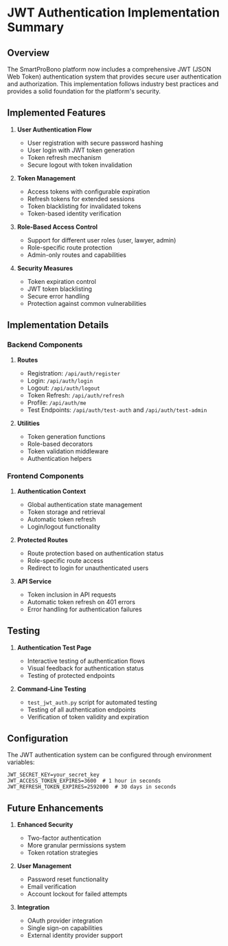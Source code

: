 # JWT Authentication Implementation Summary

## Overview

The SmartProBono platform now includes a comprehensive JWT (JSON Web Token) authentication system that provides secure user authentication and authorization. This implementation follows industry best practices and provides a solid foundation for the platform's security.

## Implemented Features

1. **User Authentication Flow**
   - User registration with secure password hashing
   - User login with JWT token generation
   - Token refresh mechanism
   - Secure logout with token invalidation

2. **Token Management**
   - Access tokens with configurable expiration
   - Refresh tokens for extended sessions
   - Token blacklisting for invalidated tokens
   - Token-based identity verification

3. **Role-Based Access Control**
   - Support for different user roles (user, lawyer, admin)
   - Role-specific route protection
   - Admin-only routes and capabilities

4. **Security Measures**
   - Token expiration control
   - JWT token blacklisting
   - Secure error handling
   - Protection against common vulnerabilities

## Implementation Details

### Backend Components

1. **Routes**
   - Registration: `/api/auth/register`
   - Login: `/api/auth/login`
   - Logout: `/api/auth/logout`
   - Token Refresh: `/api/auth/refresh`
   - Profile: `/api/auth/me`
   - Test Endpoints: `/api/auth/test-auth` and `/api/auth/test-admin`

2. **Utilities**
   - Token generation functions
   - Role-based decorators
   - Token validation middleware
   - Authentication helpers

### Frontend Components

1. **Authentication Context**
   - Global authentication state management
   - Token storage and retrieval
   - Automatic token refresh
   - Login/logout functionality

2. **Protected Routes**
   - Route protection based on authentication status
   - Role-specific route access
   - Redirect to login for unauthenticated users

3. **API Service**
   - Token inclusion in API requests
   - Automatic token refresh on 401 errors
   - Error handling for authentication failures

## Testing

1. **Authentication Test Page**
   - Interactive testing of authentication flows
   - Visual feedback for authentication status
   - Testing of protected endpoints

2. **Command-Line Testing**
   - `test_jwt_auth.py` script for automated testing
   - Testing of all authentication endpoints
   - Verification of token validity and expiration

## Configuration

The JWT authentication system can be configured through environment variables:

```
JWT_SECRET_KEY=your_secret_key
JWT_ACCESS_TOKEN_EXPIRES=3600  # 1 hour in seconds
JWT_REFRESH_TOKEN_EXPIRES=2592000  # 30 days in seconds
```

## Future Enhancements

1. **Enhanced Security**
   - Two-factor authentication
   - More granular permissions system
   - Token rotation strategies

2. **User Management**
   - Password reset functionality
   - Email verification
   - Account lockout for failed attempts

3. **Integration**
   - OAuth provider integration
   - Single sign-on capabilities
   - External identity provider support 